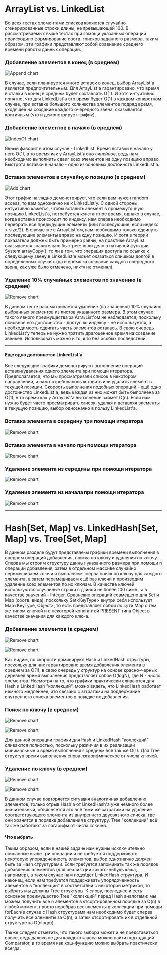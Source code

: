 # ArrayList vs. LinkedList
Во всех тестах элементами списков являются случайно сгенерированные строки длины, не превышающей 100.
В рассматриваемых выше тестах при помощи указанных операций происходило формирование соотв. списков заданного размера, таким образом,
эти графики представляют собой сравнение среднего времени работы данных операций. 

### Добавление элементов в конец (в среднем)
![Append chart](https://raw.githubusercontent.com/alitsov/netcracker-java-practice/master/src/resources/ListsPerformance/append-chart.png)

В случае, если планируется много вставок в конец, выбор ArrayList'a является предпочтительным. Для ArrayList'а гарантировано,
что время в ставки в конец в среднем будет составлять O(1). И хотя интуитивно понятно, что для LinkedList'a это время будет
O(1) в каждом конкретном случае, при вставке большого количества элементов подряд время, уходящее на создание каждого очередного звена,
оказывается критичным (что и демонстрирует график).
### Добавление элементов в начало (в среднем)
![IndexOf chart](https://raw.githubusercontent.com/alitsov/netcracker-java-practice/master/src/resources/ListsPerformance/addfirst-chart.png)

Явный фаворит в этом случае - LinkedList. Время вставки в начало у него O(1), в то время как у ArrayList'a оно *линейное*,
 ведь нам необходимо выполнить сдвиг всех элементов на одну позицию вправо. Быстрота вставки в начало - одно из основных 
 достоинств LinkedList'a.
### Вставка элементов в случайную позицию (в среднем)
![Add chart](https://raw.githubusercontent.com/alitsov/netcracker-java-practice/master/src/resources/ListsPerformance/add-chart.png)

Этот график наглядно демонстрирует, что если вам нужен random access, то вам однозначно не к LinkedList'у. С одной стороны, 
интуитивно кажется, чтобы вставить элемент в промежуточную позицию LinkedList'a, потребуется константное время, однако в случае, когда
вставка происходит по индексу, нам сперва необходимо перебрать все предыдущие элементы (или последующие, если индекс > size/2).
В случае же с ArrayList'ом, нам необходимо только сдвинуть последующие элементы вправо на одну позицию. И хотя в теории показатели
должны быть примерно равны, на практике ArrayList оказывается значительно быстрее: то ли дело в нативной функции System.arrayCopy(), 
то ли в том, что операция доступа по ссылке к следующему звену в LinkedList'e может оказаться слишком долгой в определенных 
случаях (да и время на создание каждого очередного звена, как уже было отмечено, никто не отменял).


### Удаление 10% случайных элементов по значению (в среднем)
![Remove chart](https://raw.githubusercontent.com/alitsov/netcracker-java-practice/master/src/resources/ListsPerformance/remove-chart.png)

В данном тесте рассматривается удаление (по значению) 10% случайно выбранных элементов из листов указанного размера. В этом
случае такого явного преимущества за ArrayList'ом не наблюдается, поскольку основное его достоинство - доступ по индексу - 
не используется, а необходимость сдвигать часть элементов осталась. В свою очередь LinkedList'у теперь не нужно тратить
драгоценное время на создание звеньев. Использовать можно и то, и то без особых последствий.

- - - - 

#### Еще одно достоинство LinkedList'a
Все следующие графики демонстрируют выполнение операций вставки/удаления одного элемента при помощи итератора. Предполагается, что 
мы просматривали список в некотором направлении, и нам потребовалось вставить или удалить элемент в текущей позиции.
Скорость выполнения подобных операций - ещё одно достоинство LinkedList'a, ведь каждая из них может быть быполнена за O(1),
в то время как у ArrayList'a выполнение займёт O(n). Если нам нужно будет часто просматривать список, удаляя и вставляя
элементы в текущую позицию, выбор однозначно в пользу LinkedList'a.

### Вставка элемента в середину при помощи итератора
![Remove chart](https://raw.githubusercontent.com/alitsov/netcracker-java-practice/master/src/resources/ListsPerformance/add-middle-iterator-chart.png)
### Вставка элемента в начало при помощи итератора
![Remove chart](https://raw.githubusercontent.com/alitsov/netcracker-java-practice/master/src/resources/ListsPerformance/add-first-iterator-chart.png)
### Удаление элемента из середины при помощи итератора
![Remove chart](https://raw.githubusercontent.com/alitsov/netcracker-java-practice/master/src/resources/ListsPerformance/remove-middle-iterator-chart.png)
### Удаление элемента из начала при помощи итератора
![Remove chart](https://raw.githubusercontent.com/alitsov/netcracker-java-practice/master/src/resources/ListsPerformance/remove-first-iterator-chart.png)


- - - - 


# Hash[Set, Map] vs. LinkedHash[Set, Map] vs. Tree[Set, Map]
В данном разделе будут представлены графики времени выполнения в среднем операций добавления, поиска по ключу и удаления по
ключу. Сперва мы строим структуру данных указанного размера при помощи n операций добавления, затем в отдельном массиве случайно перемешиваем ключи и 
выполняем сперва поиск по ключу для каждого элемента, а затем перемешиваем ещё раз ключи и производим удаление всех элементов
по их ключам. В качестве ключей используются случайные строки с длиной не более 100 симв., а в качестве значений - Integer.
Сравнение операций совмещено для Set и Map (соотв. вида), поскольку Set&lt;KeyType> внутри себя использует Map<KeyType, Object>, то
есть представляет собой *по сути* Map с тем же типом ключей и с некоторой константой PRESENT типа Object в качестве значения
для каждого ключа.

### Добавление элементов (в среднем)
![Remove chart](https://raw.githubusercontent.com/alitsov/netcracker-java-practice/master/src/resources/SetsPerformance/add-chart.png)

![Remove chart](https://raw.githubusercontent.com/alitsov/netcracker-java-practice/master/src/resources/MapsPerformance/add-chart.png)

Как видим, по скорости доминируют Hash и LinkedHash структуры, поскольку для них гарантировано время добавления элемента
в среднем за O(1), в свою очередь у структур на основе красно-черных деревьев время выполнения представляет собой O(logN), где
N - число элементов. Несмотря на то, что графики практически сливаются для Hash и LinkedHash "коллекций", можно видеть, что
LinkedHash работает немного медленнее, это связано с затратами на поддержание внутреннего списка элементов в порядке их добавления.

### Поиск по ключу (в среднем)
![Remove chart](https://raw.githubusercontent.com/alitsov/netcracker-java-practice/master/src/resources/SetsPerformance/contains-chart.png)

![Remove chart](https://raw.githubusercontent.com/alitsov/netcracker-java-practice/master/src/resources/MapsPerformance/contains-chart.png)

Для данной операции графики для Hash и LinkedHash "коллекций" сливаются полностью, поскольку различия в их реализации минимальные и
время выполнения в среднем всё так же O(1). Для Tree структур время выполнения снова логарифмическое от числа ключей.

### Удаление по ключу (в среднем)
![Remove chart](https://raw.githubusercontent.com/alitsov/netcracker-java-practice/master/src/resources/SetsPerformance/remove-chart.png)

![Remove chart](https://raw.githubusercontent.com/alitsov/netcracker-java-practice/master/src/resources/MapsPerformance/remove-chart.png)

В данном случае повторяется ситуация аналогичная добавлению элементов, только отрыв Hash'a от LinkedHash'a уже немного более
значительный, объясняется это всё теми же затратами на удаление соответствующего элемента из внутреннего двусвязного списка,
где они хранятся в порядке добавления в структуру. Tree "коллекции" всё так же работают за логарифм от числа ключей.

#### Что выбрать
Таким образом, если в нашей задаче нам нужны исключительно описанные выше три операции и не требуется поддерживать некоторую
упорядоченность элементов, выбор однозначно должен быть за Hash структурами. Если требуется запоминать так же порядок добавления
элементов (для реализации какого-нибудь кэша, например), в таком случае нам подойдёт LinkedHash структура. И наконец, если нам
требуется поддерживать упорядоченность элементов в "коллекции" в соответствии с некоторой метрикой, то выбрать мы должны
Tree структуры. К слову, последнее и есть основное преимущество Tree "коллекций" перед Hash аналогами: мы можем получить
все n элементов в отсортированном порядке за O(n) в любой момент, просто перебрав все элементы в коллекции при помощи forEach(в
случае с Hash структурами нам необходимо будет сперва получить все элементы за O(n), а затем отсортировать их в отдельной структуре
за O(nlogn)).

Также следует отметить, что такого выбора может и не представиться вовсе, ведь далеко не для каждого класса можно найти
подходящий Comparator, в то время как хэш-функцию можно выбрать практически всегда.
